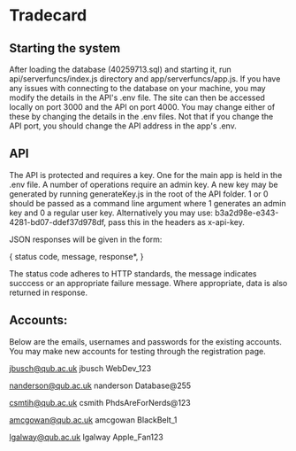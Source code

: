 # Tradecard

## Starting the system
After loading the database (40259713.sql) and starting it, run api/serverfuncs/index.js directory and app/serverfuncs/app.js. If you have any issues with connecting to the database on your machine, you may modify the details in the API's .env file. The site can then be accessed locally on port 3000 and the API on port 4000. You may change either of these by changing the details in the .env files. Not that if you change the API port, you should change the API address in the app's .env.

## API
The API is protected and requires a key. One for the main app is held in the .env file. A number of operations require an admin key. A new key may be generated by running generateKey.js in the root of the API folder. 1 or 0 should be passed as a command line argument where 1 generates an admin key and 0 a regular user key. Alternatively you may use: b3a2d98e-e343-4281-bd07-ddef37d978df, pass this in the headers as x-api-key.

JSON responses will be given in the form:

{
    status code,
    message,
    response*,
}

The status code adheres to HTTP standards, the message indicates succcess or an appropriate failure message. Where appropriate, data is also returned in response.

## Accounts:
Below are the emails, usernames and passwords for the existing accounts. You may make new accounts for testing through the registration page.

jbusch@qub.ac.uk
jbusch
WebDev_123

nanderson@qub.ac.uk
nanderson
Database@255

csmtih@qub.ac.uk
csmith
PhdsAreForNerds@123

amcgowan@qub.ac.uk
amcgowan
BlackBelt_1

lgalway@qub.ac.uk
lgalway
Apple_Fan123